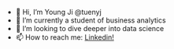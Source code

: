 - 👋 Hi, I’m Young Ji @tuenyj
- 🌱 I’m currently a student of business analytics
- 🧠 I’m looking to dive deeper into data science
- 📫 How to reach me: [Linkedin! ](https://www.linkedin.com/in/youngjituen/)

<!---
tuenyj/tuenyj is a ✨ special ✨ repository because its `README.md` (this file) appears on your GitHub profile.
You can click the Preview link to take a look at your changes.
--->
